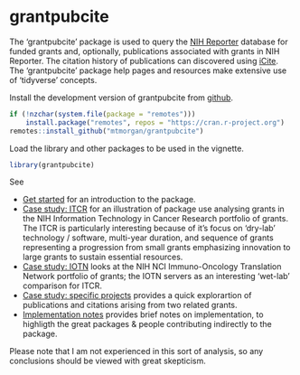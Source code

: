 
<!-- README.md is generated from README.Rmd. Please edit that file -->

# grantpubcite

<!-- badges: start -->
<!-- badges: end -->

The ‘grantpubcite’ package is used to query the [NIH
Reporter](https://reporter.nih.gov/) database for funded grants and,
optionally, publications associated with grants in NIH Reporter. The
citation history of publications can discovered using
[iCite](https://icite.od.nih.gov/). The ‘grantpubcite’ package help
pages and resources make extensive use of ‘tidyverse’ concepts.

Install the development version of grantpubcite from
[github](https://github.com/mtmorgan/grantpubcite).

``` r
if (!nzchar(system.file(package = "remotes")))
    install.package("remotes", repos = "https://cran.r-project.org")
remotes::install_github("mtmorgan/grantpubcite")
```

Load the library and other packages to be used in the vignette.

``` r
library(grantpubcite)
```

See

-   [Get started](articles/grantpubcite.html) for an introduction to the
    package.
-   [Case study: ITCR](articles/case_study_itcr.html) for an
    illustration of package use analysing grants in the NIH Information
    Technology in Cancer Research portfolio of grants. The ITCR is
    particularly interesting because of it’s focus on ‘dry-lab’
    technology / software, multi-year duration, and sequence of grants
    representing a progression from small grants emphasizing innovation
    to large grants to sustain essential resources.
-   [Case study: IOTN](articles/case_study_iotn.html) looks at the NIH
    NCI Immuno-Oncology Translation Network portfolio of grants; the
    IOTN servers as an interesting ‘wet-lab’ comparison for ITCR.
-   [Case study: specific
    projects](articles/case_study_project_nums_quick.html) provides a
    quick explorartion of publications and citations arising from two
    related grants.
-   [Implementation notes](articles/implementation_notes.html) provides
    brief notes on implementation, to highligth the great packages &
    people contributing indirectly to the package.

Please note that I am not experienced in this sort of analysis, so any
conclusions should be viewed with great skepticism.
